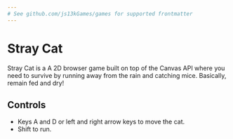 ```yaml
---
# See github.com/js13kGames/games for supported frontmatter
---
```

# Stray Cat

Stray Cat is a A 2D browser game built on top of the Canvas API where you need to survive by running away from the rain and catching mice. Basically, remain fed and dry!

## Controls
- Keys A and D or left and right arrow keys to move the cat.
- Shift to run.


